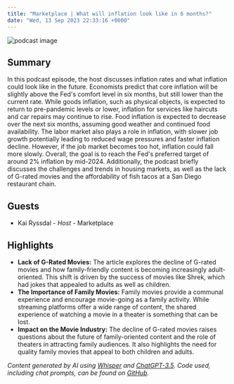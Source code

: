 ```yaml
---
title: "Marketplace | What will inflation look like in 6 months?"
date: "Wed, 13 Sep 2023 22:33:16 +0000"
---
```


![podcast image](https://www.marketplace.org/wp-content/uploads/2019/05/MP_show-1.png)

## Summary

In this podcast episode, the host discusses inflation rates and what inflation could look like in the future. Economists predict that core inflation will be slightly above the Fed's comfort level in six months, but still lower than the current rate. While goods inflation, such as physical objects, is expected to return to pre-pandemic levels or lower, inflation for services like haircuts and car repairs may continue to rise. Food inflation is expected to decrease over the next six months, assuming good weather and continued food availability. The labor market also plays a role in inflation, with slower job growth potentially leading to reduced wage pressures and faster inflation decline. However, if the job market becomes too hot, inflation could fall more slowly. Overall, the goal is to reach the Fed's preferred target of around 2% inflation by mid-2024. Additionally, the podcast briefly discusses the challenges and trends in housing markets, as well as the lack of G-rated movies and the affordability of fish tacos at a San Diego restaurant chain.

## Guests

- Kai Ryssdal - _Host_ - Marketplace

## Highlights

- **Lack of G-Rated Movies:** The article explores the decline of G-rated movies and how family-friendly content is becoming increasingly adult-oriented. This shift is driven by the success of movies like Shrek, which had jokes that appealed to adults as well as children.
- **The Importance of Family Movies:** Family movies provide a communal experience and encourage movie-going as a family activity. While streaming platforms offer a wide range of content, the shared experience of watching a movie in a theater is something that can be lost.
- **Impact on the Movie Industry:** The decline of G-rated movies raises questions about the future of family-oriented content and the role of theaters in attracting family audiences. It also highlights the need for quality family movies that appeal to both children and adults.

_Content generated by AI using [Whisper](https://openai.com/research/whisper) and [ChatGPT-3.5](https://openai.com/blog/chatgpt). Code used, including chat prompts, can be found on [GitHub](https://github.com/dustinbrownman/podcast-parser/blob/main/app/functions.py)._
